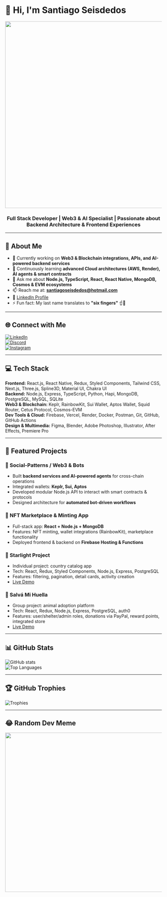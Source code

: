 # 👋 Hi, I'm Santiago Seisdedos

<p align="center">
  <img src="https://user-images.githubusercontent.com/52352285/96442452-c64f2700-1228-11eb-8c92-35a64d4cef32.gif" width="600"/>
</p>

<h3 align="center">Full Stack Developer | Web3 & AI Specialist | Passionate about Backend Architecture & Frontend Experiences</h3>

---

## 💫 About Me
- 🔭 Currently working on **Web3 & Blockchain integrations, APIs, and AI-powered backend services**  
- 🌱 Continuously learning **advanced Cloud architectures (AWS, Render), AI agents & smart contracts**  
- 💬 Ask me about **Node.js, TypeScript, React, React Native, MongoDB, Cosmos & EVM ecosystems**  
- 📫 Reach me at: **santiagoseisdedos@hotmail.com**  
- 📄 [LinkedIn Profile](https://www.linkedin.com/in/santiago-seisdedos/)  
- ⚡ Fun fact: My last name translates to **"six fingers"** ☝🤚  

---

## 🌐 Connect with Me
[![LinkedIn](https://img.shields.io/badge/LinkedIn-%230077B5.svg?logo=linkedin&logoColor=white)](https://linkedin.com/in/santiago-seisdedos)  
[![Discord](https://img.shields.io/badge/Discord-%237289DA.svg?logo=discord&logoColor=white)](https://discord.gg/GODOS#4711)  
[![Instagram](https://img.shields.io/badge/Instagram-%23E4405F.svg?logo=Instagram&logoColor=white)](https://instagram.com/santi6d2)  

---

## 💻 Tech Stack

**Frontend:** React.js, React Native, Redux, Styled Components, Tailwind CSS, Next.js, Three.js, Spline3D, Material UI, Chakra UI  
**Backend:** Node.js, Express, TypeScript, Python, Hapi, MongoDB, PostgreSQL, MySQL, SQLite  
**Web3 & Blockchain:** Keplr, RainbowKit, Sui Wallet, Aptos Wallet, Squid Router, Cetus Protocol, Cosmos-EVM  
**Dev Tools & Cloud:** Firebase, Vercel, Render, Docker, Postman, Git, GitHub, GitHub Actions  
**Design & Multimedia:** Figma, Blender, Adobe Photoshop, Illustrator, After Effects, Premiere Pro  

---

## 📌 Featured Projects

### **🌟 Social-Patterns / Web3 & Bots**
- Built **backend services and AI-powered agents** for cross-chain operations  
- Integrated wallets: **Keplr, Sui, Aptos**  
- Developed modular Node.js API to interact with smart contracts & protocols  
- Designed architecture for **automated bot-driven workflows**  

### **🌟 NFT Marketplace & Minting App**
- Full-stack app: **React + Node.js + MongoDB**  
- Features: NFT minting, wallet integrations (RainbowKit), marketplace functionality  
- Deployed frontend & backend on **Firebase Hosting & Functions**  

### **🌟 Starlight Project**
- Individual project: country catalog app  
- Tech: React, Redux, Styled Components, Node.js, Express, PostgreSQL  
- Features: filtering, pagination, detail cards, activity creation  
- [Live Demo](https://starlight-project.vercel.app/)  

### **🌟 Salvá Mi Huella**
- Group project: animal adoption platform  
- Tech: React, Redux, Node.js, Express, PostgreSQL, auth0  
- Features: user/shelter/admin roles, donations via PayPal, reward points, integrated store  
- [Live Demo](https://salva-mi-huella.vercel.app/)  

---

## 📊 GitHub Stats
![GitHub stats](https://github-readme-stats.vercel.app/api?username=SantiagoSeisdedos&theme=dark&show_icons=true&count_private=true)<br/>
![Top Languages](https://github-readme-stats.vercel.app/api/top-langs/?username=SantiagoSeisdedos&theme=dark&layout=compact)

---

## 🏆 GitHub Trophies
![Trophies](https://github-profile-trophy.vercel.app/?username=SantiagoSeisdedos&theme=discord&no-frame=false&no-bg=true&margin-w=4)

---

## 😂 Random Dev Meme
<img src="https://random-memer.herokuapp.com/" width="512px"/>
